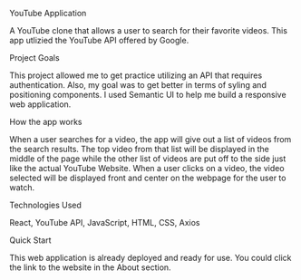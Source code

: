 
YouTube Application

A YouTube clone that allows a user to search for their favorite videos. This app utlizied the YouTube API offered by Google.

Project Goals

This project allowed me to get practice utilizing an API that requires authentication. Also, my goal was to get better in terms of syling and positioning components. I used Semantic UI to help me build a responsive web application. 

How the app works

When a user searches for a video, the app will give out a list of videos from the search results. The top video from that list will be displayed in the middle of the page while the other list of videos are put off to the side just like the actual YouTube Website. When a user clicks on a video, the video selected will be displayed front and center on the webpage for the user to watch. 

Technologies Used

React, YouTube API, JavaScript, HTML, CSS, Axios

Quick Start

This web application is already deployed and ready for use. You could click the link to the website in the About section.
